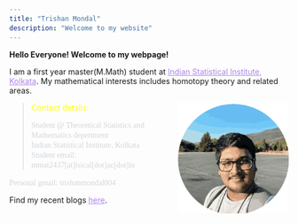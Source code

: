 ```yaml
---
title: "Trishan Mondal"
description: "Welcome to my website"
---
```




**Hello Everyone! Welcome to my webpage!**

<!-- <img src="featured.webp" width="100" height="80" alt="*picture*" align=right> -->

I am a first year master(M.Math) student at <a href="https://www.isical.ac.in/" style="color:hsl(263, 69.40%, 71.80%) ">Indian Statistical Institute, Kolkata</a>. My mathematical interests includes homotopy theory and related areas. <br>

<img src="featured.png" width="200" align=right>

><a style="color:yellow">Contact detalis:</a>
>
> <span style="color: #d2d5d8; font-family: 'Garamond'; font-size: 1em;">Student @ Theoretical Statistics and Mathematics depertment <br>
Indian Statistical Institute, Kolkata <br>
Student email: mmat2437[at]isical[dot]ac[dot]in<br>
</span>
<span style="color: #d2d5d8; font-family: 'Garamond'; font-size: 1em;">Personal gmail: trishanmondal004</span>


<!-- <span style="color:rgb(253, 253, 253); font-family: 'Garamond; font-size: 1em;">Student email: mmat2437[at]isikol[dot]ac[dot]in</span> -->

Find my recent blogs <a href="https://trishan8.github.io/posts/" style="color:hsl(263, 69.40%, 71.80%) ">here</a>. 

<!-- <hr style="height:0.1px;border-width:0;color:gray;background-color:hsl(263, 69.40%, 71.80%) ">  -->


